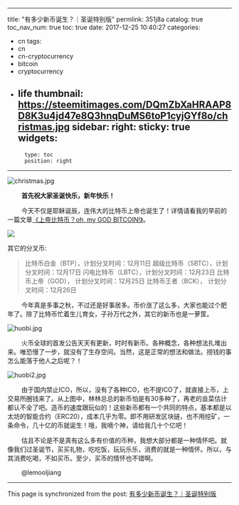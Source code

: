 
---
title: "有多少新币诞生？｜圣诞特别版"
permlink: 351j8a
catalog: true
toc_nav_num: true
toc: true
date: 2017-12-25 10:40:27
categories:
- cn
tags:
- cn
- cn-cryptocurrency
- bitcoin
- cryptocurrency
- life
thumbnail: https://steemitimages.com/DQmZbXaHRAAP8D8K3u4jd47e8Q3hnqDuMS6toP1cyjGYf8o/christmas.jpg
sidebar:
    right:
        sticky: true
widgets:
    -
        type: toc
        position: right
---


![christmas.jpg](https://steemitimages.com/DQmZbXaHRAAP8D8K3u4jd47e8Q3hnqDuMS6toP1cyjGYf8o/christmas.jpg)


&nbsp;&nbsp;&nbsp;&nbsp;&nbsp;&nbsp;&nbsp;&nbsp;**首先祝大家圣诞快乐，新年快乐！**

&nbsp;&nbsp;&nbsp;&nbsp;&nbsp;&nbsp;&nbsp;&nbsp;今天不仅是耶稣诞辰，连伟大的比特币上帝也诞生了！详情请看我的早前的一篇文章[《上帝比特币？oh, my GOD BITCOIN!》]( https://steemit.com/cn/@lemooljiang/oh-my-god-bitcoin)。

![](https://steemitimages.com/DQmPk2T4DHHQ9esrRTpbvjcKtf2wq6ZJCA38UcWDntiPJuh/bitcion.jpg)

其它的分叉币:

>比特币白金（BTP），计划分叉时间：12月11日
超级比特币（SBTC），计划分叉时间：12月17日
闪电比特币（LBTC），计划分叉时间：12月23日
比特币上帝（GOD）， 计划分叉时间：12月25日
比特币王者（BCK），  计划分叉时间：12月26日

&nbsp;&nbsp;&nbsp;&nbsp;&nbsp;&nbsp;&nbsp;&nbsp;今年真是多事之秋，不过还是好事居多。币价涨了这么多，大家也能过个肥年了。除了比特币忙着生儿育女，子孙万代之外，其它的新币也是一萝筐。

![huobi.jpg](https://steemitimages.com/DQmXxRVXrNBYyNjSJSKxMTA33YDgugTRZewcqa71UGs4NgH/huobi.jpg)


&nbsp;&nbsp;&nbsp;&nbsp;&nbsp;&nbsp;&nbsp;&nbsp;火币全球的首发公告天天有更新，时时有新币。各种概念，各种想法扎堆出来。唯恐慢了一步，就没有了生存空间。当然，这是正常的想法和做法。捞钱的事怎么能落于他人之后呢？！

![huobi2.jpg](https://steemitimages.com/DQmWbjdt6HMHGajBiG7mT7NEeVmNLnxvVMLDLbiGRorCDMf/huobi2.jpg)

&nbsp;&nbsp;&nbsp;&nbsp;&nbsp;&nbsp;&nbsp;&nbsp;由于国内禁止ICO，所以，没有了各种ICO，也不提ICO了，就直接上币，上交易所圈钱来了。从上图中，林林总总的新币怕是有30多种了，再老的韭菜估计都认不全了吧。造币的速度跟玩似的！这些新币都有一个共同的特点，基本都是以太坊的智能合约（ERC20），成本几乎为零。即不用研发区块链，也不用挖矿，一条命令，几十亿的币就诞生！哦，我嘀个神，请给我几十个亿吧！

&nbsp;&nbsp;&nbsp;&nbsp;&nbsp;&nbsp;&nbsp;&nbsp;估且不论是不是真有这么多有价值的币种，我想大部分都是一种情怀吧。就像我们过圣诞节，买买礼物，吃吃饭，玩玩乐乐，消费的就是一种情怀。所以，与其消费吃喝，不如买币。至少，买币的情怀也不错啊。

&nbsp;&nbsp;&nbsp;&nbsp;&nbsp;&nbsp;&nbsp;&nbsp;@lemooljiang

- - -

This page is synchronized from the post: [有多少新币诞生？｜圣诞特别版](https://steemit.com/@lemooljiang/351j8a)
